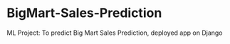# BigMart-Sales-Prediction
ML Project: To predict Big Mart Sales Prediction, deployed app on Django
